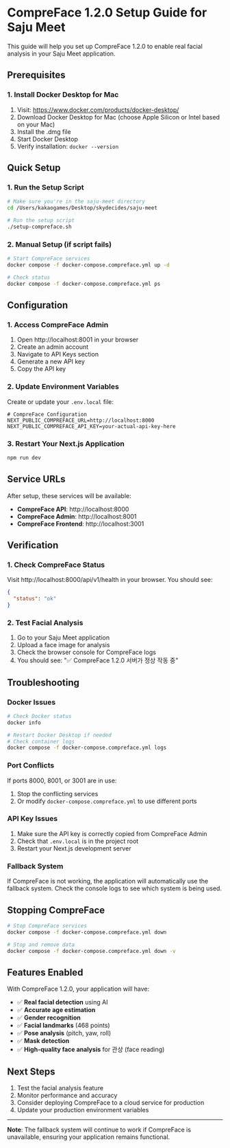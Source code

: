 # CompreFace 1.2.0 Setup Guide for Saju Meet

This guide will help you set up CompreFace 1.2.0 to enable real facial analysis in your Saju Meet application.

## Prerequisites

### 1. Install Docker Desktop for Mac

1. Visit: https://www.docker.com/products/docker-desktop/
2. Download Docker Desktop for Mac (choose Apple Silicon or Intel based on your Mac)
3. Install the .dmg file
4. Start Docker Desktop
5. Verify installation: `docker --version`

## Quick Setup

### 1. Run the Setup Script

```bash
# Make sure you're in the saju-meet directory
cd /Users/kakaogames/Desktop/skydecides/saju-meet

# Run the setup script
./setup-compreface.sh
```

### 2. Manual Setup (if script fails)

```bash
# Start CompreFace services
docker compose -f docker-compose.compreface.yml up -d

# Check status
docker compose -f docker-compose.compreface.yml ps
```

## Configuration

### 1. Access CompreFace Admin

1. Open http://localhost:8001 in your browser
2. Create an admin account
3. Navigate to API Keys section
4. Generate a new API key
5. Copy the API key

### 2. Update Environment Variables

Create or update your `.env.local` file:

```env
# CompreFace Configuration
NEXT_PUBLIC_COMPREFACE_URL=http://localhost:8000
NEXT_PUBLIC_COMPREFACE_API_KEY=your-actual-api-key-here
```

### 3. Restart Your Next.js Application

```bash
npm run dev
```

## Service URLs

After setup, these services will be available:

- **CompreFace API**: http://localhost:8000
- **CompreFace Admin**: http://localhost:8001  
- **CompreFace Frontend**: http://localhost:3001

## Verification

### 1. Check CompreFace Status

Visit http://localhost:8000/api/v1/health in your browser. You should see:
```json
{
  "status": "ok"
}
```

### 2. Test Facial Analysis

1. Go to your Saju Meet application
2. Upload a face image for analysis
3. Check the browser console for CompreFace logs
4. You should see: "✅ CompreFace 1.2.0 서버가 정상 작동 중"

## Troubleshooting

### Docker Issues

```bash
# Check Docker status
docker info

# Restart Docker Desktop if needed
# Check container logs
docker compose -f docker-compose.compreface.yml logs
```

### Port Conflicts

If ports 8000, 8001, or 3001 are in use:

1. Stop the conflicting services
2. Or modify `docker-compose.compreface.yml` to use different ports

### API Key Issues

1. Make sure the API key is correctly copied from CompreFace Admin
2. Check that `.env.local` is in the project root
3. Restart your Next.js development server

### Fallback System

If CompreFace is not working, the application will automatically use the fallback system. Check the console logs to see which system is being used.

## Stopping CompreFace

```bash
# Stop CompreFace services
docker compose -f docker-compose.compreface.yml down

# Stop and remove data
docker compose -f docker-compose.compreface.yml down -v
```

## Features Enabled

With CompreFace 1.2.0, your application will have:

- ✅ **Real facial detection** using AI
- ✅ **Accurate age estimation**
- ✅ **Gender recognition**
- ✅ **Facial landmarks** (468 points)
- ✅ **Pose analysis** (pitch, yaw, roll)
- ✅ **Mask detection**
- ✅ **High-quality face analysis** for 관상 (face reading)

## Next Steps

1. Test the facial analysis feature
2. Monitor performance and accuracy
3. Consider deploying CompreFace to a cloud service for production
4. Update your production environment variables

---

**Note**: The fallback system will continue to work if CompreFace is unavailable, ensuring your application remains functional.
